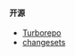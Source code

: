 #### 开源
- [Turborepo](https://turbo.net.cn/)
- [changesets](https://github.com/changesets/changesets)
